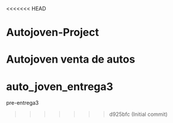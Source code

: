 <<<<<<< HEAD
# Autojoven-Project
Autojoven venta de autos
=======
# auto_joven_entrega3
pre-entrega3
>>>>>>> d925bfc (Initial commit)
